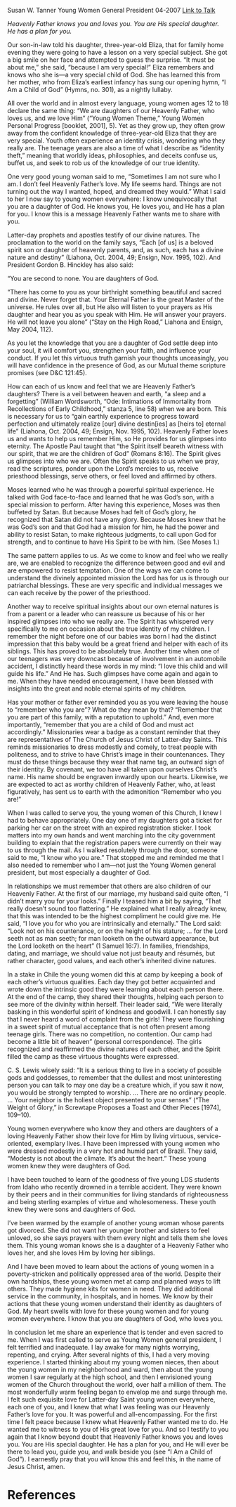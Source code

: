 Susan W. Tanner
Young Women General President
04-2007
[Link to Talk](https://www.churchofjesuschrist.org/study/general-conference/2007/04/daughters-of-heavenly-father?lang=eng)

_Heavenly Father knows you and loves you. You are His special daughter. He has a plan for you._

Our son-in-law told his daughter, three-year-old Eliza, that for family home evening they were going to have a lesson on a very special subject. She got a big smile on her face and attempted to guess the surprise. “It must be about me,” she said, “because I am very special!” Eliza remembers and knows who she is—a very special child of God. She has learned this from her mother, who from Eliza’s earliest infancy has sung our opening hymn, “I Am a Child of God” (Hymns, no. 301), as a nightly lullaby.

All over the world and in almost every language, young women ages 12 to 18 declare the same thing: “We are daughters of our Heavenly Father, who loves us, and we love Him” (“Young Women Theme,” Young Women Personal Progress [booklet, 2001], 5). Yet as they grow up, they often grow away from the confident knowledge of three-year-old Eliza that they are very special. Youth often experience an identity crisis, wondering who they really are. The teenage years are also a time of what I describe as “identity theft,” meaning that worldly ideas, philosophies, and deceits confuse us, buffet us, and seek to rob us of the knowledge of our true identity.

One very good young woman said to me, “Sometimes I am not sure who I am. I don’t feel Heavenly Father’s love. My life seems hard. Things are not turning out the way I wanted, hoped, and dreamed they would.” What I said to her I now say to young women everywhere: I know unequivocally that you are a daughter of God. He knows you, He loves you, and He has a plan for you. I know this is a message Heavenly Father wants me to share with you.

Latter-day prophets and apostles testify of our divine natures. The proclamation to the world on the family says, “Each [of us] is a beloved spirit son or daughter of heavenly parents, and, as such, each has a divine nature and destiny” (Liahona, Oct. 2004, 49; Ensign, Nov. 1995, 102). And President Gordon B. Hinckley has also said:

“You are second to none. You are daughters of God.

“There has come to you as your birthright something beautiful and sacred and divine. Never forget that. Your Eternal Father is the great Master of the universe. He rules over all, but He also will listen to your prayers as His daughter and hear you as you speak with Him. He will answer your prayers. He will not leave you alone” (“Stay on the High Road,” Liahona and Ensign, May 2004, 112).

As you let the knowledge that you are a daughter of God settle deep into your soul, it will comfort you, strengthen your faith, and influence your conduct. If you let this virtuous truth garnish your thoughts unceasingly, you will have confidence in the presence of God, as our Mutual theme scripture promises (see D&C 121:45).

How can each of us know and feel that we are Heavenly Father’s daughters? There is a veil between heaven and earth, “a sleep and a forgetting” (William Wordsworth, “Ode: Intimations of Immortality from Recollections of Early Childhood,” stanza 5, line 58) when we are born. This is necessary for us to “gain earthly experience to progress toward perfection and ultimately realize [our] divine destin[ies] as [heirs to] eternal life” (Liahona, Oct. 2004, 49; Ensign, Nov. 1995, 102). Heavenly Father loves us and wants to help us remember Him, so He provides for us glimpses into eternity. The Apostle Paul taught that “the Spirit itself beareth witness with our spirit, that we are the children of God” (Romans 8:16). The Spirit gives us glimpses into who we are. Often the Spirit speaks to us when we pray, read the scriptures, ponder upon the Lord’s mercies to us, receive priesthood blessings, serve others, or feel loved and affirmed by others.

Moses learned who he was through a powerful spiritual experience. He talked with God face-to-face and learned that he was God’s son, with a special mission to perform. After having this experience, Moses was then buffeted by Satan. But because Moses had felt of God’s glory, he recognized that Satan did not have any glory. Because Moses knew that he was God’s son and that God had a mission for him, he had the power and ability to resist Satan, to make righteous judgments, to call upon God for strength, and to continue to have His Spirit to be with him. (See Moses 1.)

The same pattern applies to us. As we come to know and feel who we really are, we are enabled to recognize the difference between good and evil and are empowered to resist temptation. One of the ways we can come to understand the divinely appointed mission the Lord has for us is through our patriarchal blessings. These are very specific and individual messages we can each receive by the power of the priesthood.

Another way to receive spiritual insights about our own eternal natures is from a parent or a leader who can reassure us because of his or her inspired glimpses into who we really are. The Spirit has whispered very specifically to me on occasion about the true identity of my children. I remember the night before one of our babies was born I had the distinct impression that this baby would be a great friend and helper with each of its siblings. This has proved to be absolutely true. Another time when one of our teenagers was very downcast because of involvement in an automobile accident, I distinctly heard these words in my mind: “I love this child and will guide his life.” And He has. Such glimpses have come again and again to me. When they have needed encouragement, I have been blessed with insights into the great and noble eternal spirits of my children.

Has your mother or father ever reminded you as you were leaving the house to “remember who you are”? What do they mean by that? “Remember that you are part of this family, with a reputation to uphold.” And, even more importantly, “remember that you are a child of God and must act accordingly.” Missionaries wear a badge as a constant reminder that they are representatives of The Church of Jesus Christ of Latter-day Saints. This reminds missionaries to dress modestly and comely, to treat people with politeness, and to strive to have Christ’s image in their countenances. They must do these things because they wear that name tag, an outward sign of their identity. By covenant, we too have all taken upon ourselves Christ’s name. His name should be engraven inwardly upon our hearts. Likewise, we are expected to act as worthy children of Heavenly Father, who, at least figuratively, has sent us to earth with the admonition “Remember who you are!”

When I was called to serve you, the young women of this Church, I knew I had to behave appropriately. One day one of my daughters got a ticket for parking her car on the street with an expired registration sticker. I took matters into my own hands and went marching into the city government building to explain that the registration papers were currently on their way to us through the mail. As I walked resolutely through the door, someone said to me, “I know who you are.” That stopped me and reminded me that I also needed to remember who I am—not just the Young Women general president, but most especially a daughter of God.

In relationships we must remember that others are also children of our Heavenly Father. At the first of our marriage, my husband said quite often, “I didn’t marry you for your looks.” Finally I teased him a bit by saying, “That really doesn’t sound too flattering.” He explained what I really already knew, that this was intended to be the highest compliment he could give me. He said, “I love you for who you are intrinsically and eternally.” The Lord said: “Look not on his countenance, or on the height of his stature; … for the Lord seeth not as man seeth; for man looketh on the outward appearance, but the Lord looketh on the heart” (1 Samuel 16:7). In families, friendships, dating, and marriage, we should value not just beauty and résumés, but rather character, good values, and each other’s inherited divine natures.

In a stake in Chile the young women did this at camp by keeping a book of each other’s virtuous qualities. Each day they got better acquainted and wrote down the intrinsic good they were learning about each person there. At the end of the camp, they shared their thoughts, helping each person to see more of the divinity within herself. Their leader said, “We were literally basking in this wonderful spirit of kindness and goodwill. I can honestly say that I never heard a word of complaint from the girls! They were flourishing in a sweet spirit of mutual acceptance that is not often present among teenage girls. There was no competition, no contention. Our camp had become a little bit of heaven” (personal correspondence). The girls recognized and reaffirmed the divine natures of each other, and the Spirit filled the camp as these virtuous thoughts were expressed.

C. S. Lewis wisely said: “It is a serious thing to live in a society of possible gods and goddesses, to remember that the dullest and most uninteresting person you can talk to may one day be a creature which, if you saw it now, you would be strongly tempted to worship. … There are no ordinary people. … Your neighbor is the holiest object presented to your senses” (“The Weight of Glory,” in Screwtape Proposes a Toast and Other Pieces [1974], 109–10).

Young women everywhere who know they and others are daughters of a loving Heavenly Father show their love for Him by living virtuous, service-oriented, exemplary lives. I have been impressed with young women who were dressed modestly in a very hot and humid part of Brazil. They said, “Modesty is not about the climate. It’s about the heart.” These young women knew they were daughters of God.

I have been touched to learn of the goodness of five young LDS students from Idaho who recently drowned in a terrible accident. They were known by their peers and in their communities for living standards of righteousness and being sterling examples of virtue and wholesomeness. These youth knew they were sons and daughters of God.

I’ve been warmed by the example of another young woman whose parents got divorced. She did not want her younger brother and sisters to feel unloved, so she says prayers with them every night and tells them she loves them. This young woman knows she is a daughter of a Heavenly Father who loves her, and she loves Him by loving her siblings.



And I have been moved to learn about the actions of young women in a poverty-stricken and politically oppressed area of the world. Despite their own hardships, these young women met at camp and planned ways to lift others. They made hygiene kits for women in need. They did additional service in the community, in hospitals, and in homes. We know by their actions that these young women understand their identity as daughters of God. My heart swells with love for these young women and for young women everywhere. I know that you are daughters of God, who loves you.

In conclusion let me share an experience that is tender and even sacred to me. When I was first called to serve as Young Women general president, I felt terrified and inadequate. I lay awake for many nights worrying, repenting, and crying. After several nights of this, I had a very moving experience. I started thinking about my young women nieces, then about the young women in my neighborhood and ward, then about the young women I saw regularly at the high school, and then I envisioned young women of the Church throughout the world, over half a million of them. The most wonderfully warm feeling began to envelop me and surge through me. I felt such exquisite love for Latter-day Saint young women everywhere, each one of you, and I knew that what I was feeling was our Heavenly Father’s love for you. It was powerful and all-encompassing. For the first time I felt peace because I knew what Heavenly Father wanted me to do. He wanted me to witness to you of His great love for you. And so I testify to you again that I know beyond doubt that Heavenly Father knows you and loves you. You are His special daughter. He has a plan for you, and He will ever be there to lead you, guide you, and walk beside you (see “I Am a Child of God”). I earnestly pray that you will know this and feel this, in the name of Jesus Christ, amen.

# References
